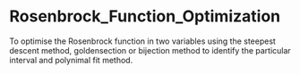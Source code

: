# Rosenbrock_Function_Optimization
To optimise the Rosenbrock function in two variables using the steepest descent method, goldensection or bijection method to identify the particular interval and polynimal fit method.
